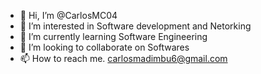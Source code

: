 - 👋 Hi, I’m @CarlosMC04
- 👀 I’m interested in Software development and Netorking
- 🌱 I’m currently learning Software Engineering
- 💞️ I’m looking to collaborate on Softwares
- 📫 How to reach me. carlosmadimbu6@gmail.com

<!---
CarlosMC04/CarlosMC04 is a ✨ special ✨ repository because its `README.md` (this file) appears on your GitHub profile.
You can click the Preview link to take a look at your changes.
--->
